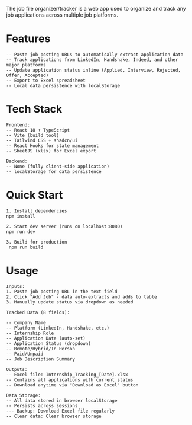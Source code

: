 The job file organizer/tracker is a web app used to organize and track any job applications across multiple job platforms.
# Features
    -- Paste job posting URLs to automatically extract application data
    -- Track applications from LinkedIn, Handshake, Indeed, and other major platforms
    -- Update application status inline (Applied, Interview, Rejected, Offer, Accepted)
    -- Export to Excel spreadsheet
    -- Local data persistence with localStorage

# Tech Stack
    Frontend:
    -- React 18 + TypeScript
    -- Vite (build tool)
    -- Tailwind CSS + shadcn/ui
    -- React Hooks for state management
    -- SheetJS (xlsx) for Excel export

    Backend:
    -- None (fully client-side application)
    -- localStorage for data persistence

# Quick Start
    1. Install dependencies
    npm install

    2. Start dev server (runs on localhost:8080)
    npm run dev

    3. Build for production
     npm run build

# Usage
    Inputs:
    1. Paste job posting URL in the text field
    2. Click "Add Job" - data auto-extracts and adds to table
    3. Manually update status via dropdown as needed

    Tracked Data (8 fields):

    -- Company Name
    -- Platform (LinkedIn, Handshake, etc.)
    -- Internship Role
    -- Application Date (auto-set)
    -- Application Status (dropdown)
    -- Remote/Hybrid/In Person
    -- Paid/Unpaid
    -- Job Description Summary

    Outputs:
    -- Excel file: Internship_Tracking_[Date].xlsx
    -- Contains all applications with current status
    -- Download anytime via "Download as Excel" button

    Data Storage:
    -- All data stored in browser localStorage
    -- Persists across sessions
    --- Backup: Download Excel file regularly
    -- Clear data: Clear browser storage


